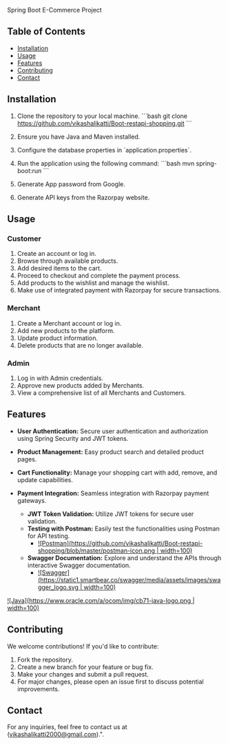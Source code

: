 Spring Boot E-Commerce Project

## Table of Contents
- [Installation](#installation)
- [Usage](#usage)
- [Features](#features)
- [Contributing](#contributing)
- [Contact](#contact)

## Installation

1. Clone the repository to your local machine.
   \```bash
   git clone https://github.com/vikashalikatti/Boot-restapi-shopping.git
   \```

2. Ensure you have Java and Maven installed.

3. Configure the database properties in \`application.properties\`.

4. Run the application using the following command:
   \```bash
   mvn spring-boot:run
   \```
5. Generate App password from Google.
6. Generate API keys from the Razorpay website.

## Usage

### Customer

1. Create an account or log in.
2. Browse through available products.
3. Add desired items to the cart.
4. Proceed to checkout and complete the payment process.
5. Add products to the wishlist and manage the wishlist.
6. Make use of integrated payment with Razorpay for secure transactions.

### Merchant

1. Create a Merchant account or log in.
2. Add new products to the platform.
3. Update product information.
4. Delete products that are no longer available.

### Admin

1. Log in with Admin credentials.
2. Approve new products added by Merchants.
3. View a comprehensive list of all Merchants and Customers.

## Features

- **User Authentication:** Secure user authentication and authorization using Spring Security and JWT tokens.
- **Product Management:** Easy product search and detailed product pages.
- **Cart Functionality:** Manage your shopping cart with add, remove, and update capabilities.
- **Payment Integration:** Seamless integration with Razorpay payment gateways.

  - **JWT Token Validation:** Utilize JWT tokens for secure user validation.
  - **Testing with Postman:** Easily test the functionalities using Postman for API testing.
     -  [![Postman](https://github.com/vikashalikatti/Boot-restapi-shopping/blob/master/postman-icon.png | width=100)](https://www.getpostman.com/)
  - **Swagger Documentation:** Explore and understand the APIs through interactive Swagger documentation.
     - [![Swagger](https://static1.smartbear.co/swagger/media/assets/images/swagger_logo.svg | width=100)](http://localhost:8080/swagger-ui/index.html#/)

[![Java](https://www.oracle.com/a/ocom/img/cb71-java-logo.png | width=100)](https://www.java.com/)

## Contributing

We welcome contributions! If you'd like to contribute:

1. Fork the repository.
2. Create a new branch for your feature or bug fix.
3. Make your changes and submit a pull request.
4. For major changes, please open an issue first to discuss potential improvements.

## Contact

For any inquiries, feel free to contact us at (vikashalikatti2000@gmail.com).".
